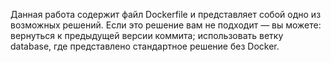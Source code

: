 Данная работа содержит файл Dockerfile и представляет собой одно из возможных решений.
Если это решение вам не подходит — вы можете:
вернуться к предыдущей версии коммита;
использовать ветку database, где представлено стандартное решение без Docker.
